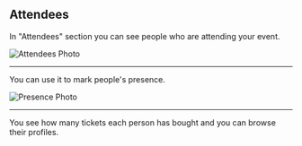 ## Attendees

In "Attendees" section you can see people who are attending your event.

![Attendees Photo](/images/attendees-new.svg)

---

You can use it to mark people's presence.

![Presence Photo](/images/presence.svg)

---

You see how many tickets each person has bought and you can browse their profiles.
